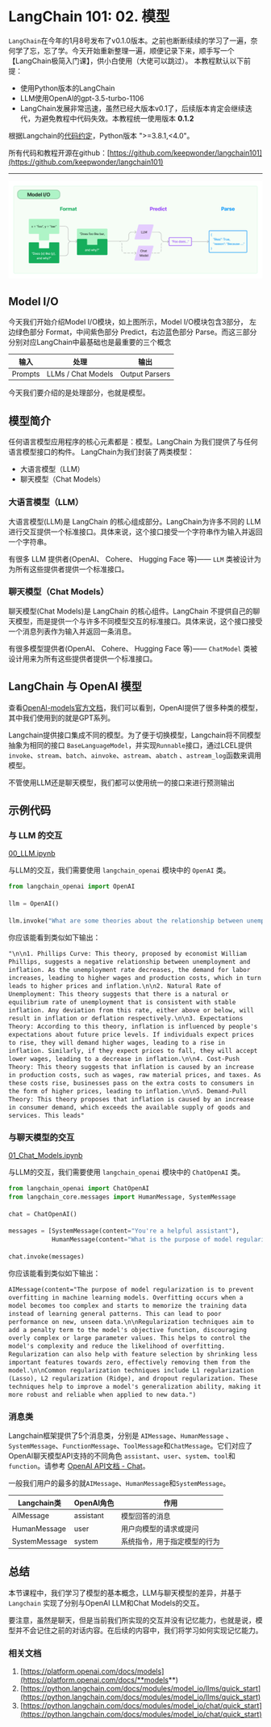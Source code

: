 # LangChain 101: 02. 模型

`LangChain`在今年的1月8号发布了v0.1.0版本。之前也断断续续的学习了一遍，奈何学了忘，忘了学。今天开始重新整理一遍，顺便记录下来，顺手写一个【LangChain极简入门课】，供小白使用（大佬可以跳过）。
本教程默认以下前提：
- 使用Python版本的LangChain
- LLM使用OpenAI的gpt-3.5-turbo-1106
- LangChain发展非常迅速，虽然已经大版本v0.1了，后续版本肯定会继续迭代，为避免教程中代码失效。本教程统一使用版本 **0.1.2**

根据Langchain的[代码约定](https://github.com/langchain-ai/langchain/blob/v0.0.235/pyproject.toml#L14C1-L14C24)，Python版本 ">=3.8.1,<4.0"。

所有代码和教程开源在github：[https://github.com/keepwonder/langchain101](https://github.com/keepwonder/langchain101)

----
![](./model_io.jpg)

## Model I/O
今天我们开始介绍Model I/O模块，如上图所示，Model I/O模块包含3部分， 左边绿色部分  Format，中间紫色部分 Predict，右边蓝色部分 Parse。而这三部分分别对应LangChain中最基础也是最重要的三个概念

|输入|处理|输出|
|----|----|---|
|Prompts|LLMs / Chat Models|Output Parsers|

今天我们要介绍的是处理部分，也就是模型。

## 模型简介
任何语言模型应用程序的核心元素都是：模型。LangChain 为我们提供了与任何语言模型接口的构件。
LangChain为我们封装了两类模型：
- 大语言模型（LLM）
- 聊天模型（Chat Models）

### 大语言模型（LLM）
大语言模型(LLM)是 LangChain 的核心组成部分。LangChain为许多不同的 LLM 进行交互提供一个标准接口。具体来说，这个接口接受一个字符串作为输入并返回一个字符串。

有很多 LLM 提供者(OpenAI、 Cohere、 Hugging Face 等)—— `LLM` 类被设计为为所有这些提供者提供一个标准接口。

### 聊天模型（Chat Models）
聊天模型(Chat Models)是 LangChain 的核心组件。LangChain 不提供自己的聊天模型，而是提供一个与许多不同模型交互的标准接口。具体来说，这个接口接受一个消息列表作为输入并返回一条消息。

有很多模型提供者(OpenAI、 Cohere、 Hugging Face 等)—— `ChatModel` 类被设计用来为所有这些提供者提供一个标准接口。

## LangChain 与 OpenAI 模型
查看[OpenAI-models官方文档](https://platform.openai.com/docs/models)，我们可以看到，OpenAI提供了很多种类的模型，其中我们使用到的就是GPT系列。

Langchain提供接口集成不同的模型。为了便于切换模型，Langchain将不同模型抽象为相同的接口 `BaseLanguageModel`，并实现`Runnable`接口，通过LCEL提供 `invoke`、`stream`、`batch`、`ainvoke`、`astream`、`abatch` 、`astream_log`函数来调用模型。

不管使用LLM还是聊天模型，我们都可以使用统一的接口来进行预测输出

## 示例代码

### 与 LLM 的交互
[00_LLM.ipynb](./00_LLM.ipynb)

与LLM的交互，我们需要使用 `langchain_openai` 模块中的 `OpenAI` 类。

```python
from langchain_openai import OpenAI

llm = OpenAI()

llm.invoke("What are some theories about the relationship between unemployment and inflation?")
```
你应该能看到类似如下输出：
```shell
"\n\n1. Phillips Curve: This theory, proposed by economist William Phillips, suggests a negative relationship between unemployment and inflation. As the unemployment rate decreases, the demand for labor increases, leading to higher wages and production costs, which in turn leads to higher prices and inflation.\n\n2. Natural Rate of Unemployment: This theory suggests that there is a natural or equilibrium rate of unemployment that is consistent with stable inflation. Any deviation from this rate, either above or below, will result in inflation or deflation respectively.\n\n3. Expectations Theory: According to this theory, inflation is influenced by people's expectations about future price levels. If individuals expect prices to rise, they will demand higher wages, leading to a rise in inflation. Similarly, if they expect prices to fall, they will accept lower wages, leading to a decrease in inflation.\n\n4. Cost-Push Theory: This theory suggests that inflation is caused by an increase in production costs, such as wages, raw material prices, and taxes. As these costs rise, businesses pass on the extra costs to consumers in the form of higher prices, leading to inflation.\n\n5. Demand-Pull Theory: This theory proposes that inflation is caused by an increase in consumer demand, which exceeds the available supply of goods and services. This leads"
```

### 与聊天模型的交互
[01_Chat_Models.ipynb](./01_Chat_Models.ipynb)

与LLM的交互，我们需要使用 `langchain_openai` 模块中的 `ChatOpenAI` 类。

```python
from langchain_openai import ChatOpenAI
from langchain_core.messages import HumanMessage, SystemMessage

chat = ChatOpenAI()

messages = [SystemMessage(content="You're a helpful assistant"),
            HumanMessage(content="What is the purpose of model regularization")]

chat.invoke(messages)

```
你应该能看到类似如下输出：
```shell
AIMessage(content="The purpose of model regularization is to prevent overfitting in machine learning models. Overfitting occurs when a model becomes too complex and starts to memorize the training data instead of learning general patterns. This can lead to poor performance on new, unseen data.\n\nRegularization techniques aim to add a penalty term to the model's objective function, discouraging overly complex or large parameter values. This helps to control the model's complexity and reduce the likelihood of overfitting. Regularization can also help with feature selection by shrinking less important features towards zero, effectively removing them from the model.\n\nCommon regularization techniques include L1 regularization (Lasso), L2 regularization (Ridge), and dropout regularization. These techniques help to improve a model's generalization ability, making it more robust and reliable when applied to new data.")

```

### 消息类
Langchain框架提供了5个消息类，分别是 `AIMessage`、`HumanMessage` 、`SystemMessage`、`FunctionMessage`、`ToolMessage`和`ChatMessage`。它们对应了OpenAI聊天模型API支持的不同角色 `assistant`、`user`、`system`、`tool`和`function`。请参考 [OpenAI API文档 - Chat](https://platform.openai.com/docs/api-reference/chat/create)。

一般我们用户的最多的就`AIMessage`、`HumanMessage`和`SystemMessage`。

| Langchain类 | OpenAI角色 | 作用 |
| -------- | ------- | ------- |
| AIMessage | assistant | 模型回答的消息 |
| HumanMessage | user | 用户向模型的请求或提问 |
| SystemMessage | system | 系统指令，用于指定模型的行为 |


## 总结
本节课程中，我们学习了模型的基本概念，LLM与聊天模型的差异，并基于 `Langchain` 实现了分别与OpenAI LLM和Chat Models的交互。

要注意，虽然是聊天，但是当前我们所实现的交互并没有记忆能力，也就是说，模型并不会记住之前的对话内容。在后续的内容中，我们将学习如何实现记忆能力。

### 相关文档
1. [https://platform.openai.com/docs/models](https://platform.openai.com/docs/**models**)
2. [https://python.langchain.com/docs/modules/model_io/llms/quick_start](https://python.langchain.com/docs/modules/model_io/llms/quick_start)
3. [https://python.langchain.com/docs/modules/model_io/chat/quick_start](https://python.langchain.com/docs/modules/model_io/chat/quick_start)
